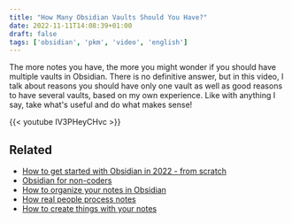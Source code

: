 ```yaml
---
title: "How Many Obsidian Vaults Should You Have?"
date: 2022-11-11T14:08:39+01:00
draft: false
tags: ['obsidian', 'pkm', 'video', 'english']
---
```

The more notes you have, the more you might wonder if you should have multiple vaults in Obsidian. There is no definitive answer, but in this video, I talk about reasons you should have only one vault as well as good reasons to have several vaults, based on my own experience. Like with anything I say, take what's useful and do what makes sense!

{{< youtube IV3PHeyCHvc >}}

## Related

- [How to get started with Obsidian in 2022 - from scratch](/blog/20220216-obsidian-for-beginners/)
- [Obsidian for non-coders](/blog/20221021-obsidian-for-non-coders/)
- [How to organize your notes in Obsidian](/blog/20221104-how-to-organize-your-notes-in-obsidian/)
- [How real people process notes](/blog/20220512-how-real-people-process-notes/)
- [How to create things with your notes](/blog/20220617-use-it-or-lose-it/)